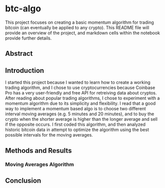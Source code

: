 # btc-algo
This project focuses on creating a basic momentum algorithm for trading bitcoin (can eventually be applied to any crypto). This README file will provide an overview of the project, and markdown cells within the notebook provide further details.

## Abstract


## Introduction
I started this project because I wanted to learn how to create a working trading algorithm, and I chose to use cryptocurrencies because Coinbase Pro has a very user-friendly and free API for retreiving data about cryptos. After reading about popular trading algorithms, I chose to experiment with a momentum algorithm due to its simplicity and flexibility. I read that a good way to implement a momentum based algo is to choose two different interval moving averages (e.g. 5 minutes and 20 minutes), and to buy the crypto when the shorter average is higher than the longer average and sell if the opposite occurs. I first coded this algorithm, and then analyzed historic bitcoin data in attempt to optimize the algorithm using the best possible intervals for the moving averages.

## Methods and Results
### Moving Averages Algorithm


## Conclusion
